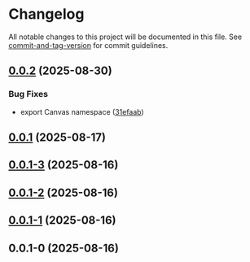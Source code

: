 # Changelog

All notable changes to this project will be documented in this file. See [commit-and-tag-version](https://github.com/absolute-version/commit-and-tag-version) for commit guidelines.

## [0.0.2](https://github.com/groton-school/canvas-cli/compare/client/web/0.0.1...client/web/0.0.2) (2025-08-30)


### Bug Fixes

* export Canvas namespace ([31efaab](https://github.com/groton-school/canvas-cli/commit/31efaabdab3156e2f0d7369ebdde4dd652e21c80))

## [0.0.1](https://github.com/groton-school/canvas-cli/compare/client/web/0.0.1-3...client/web/0.0.1) (2025-08-17)

## [0.0.1-3](https://github.com/groton-school/canvas-cli/compare/client/web/0.0.1-2...client/web/0.0.1-3) (2025-08-16)

## [0.0.1-2](https://github.com/groton-school/canvas-cli/compare/client/web/0.0.1-1...client/web/0.0.1-2) (2025-08-16)

## [0.0.1-1](https://github.com/groton-school/canvas-cli/compare/client/web/0.0.1-0...client/web/0.0.1-1) (2025-08-16)

## 0.0.1-0 (2025-08-16)
